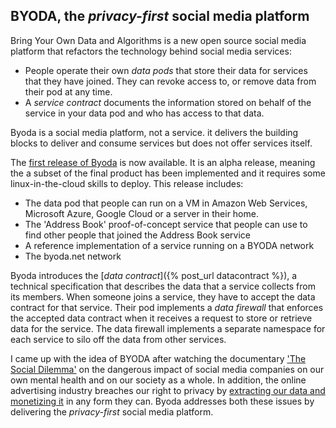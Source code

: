 ## BYODA, the _privacy-first_ social media platform

Bring Your Own Data and Algorithms is a new open source social media platform that refactors the technology behind social media services:
- People operate their own _data pods_ that store their data for services that they have joined. They can revoke access to, or remove data from their pod at any time.
- A _service contract_ documents the information stored on behalf of the service in your data pod and who has access to that data.

Byoda is a social media platform, not a service. it delivers the building blocks to deliver and consume services but does not offer services itself.

The [first release of Byoda](https://github.com/StevenHessing/byoda-python) is now available. It is an alpha release, meaning the a subset of the final product has been implemented and it requires some linux-in-the-cloud skills to deploy. This release includes:
- The data pod that people can run on a VM in Amazon Web Services, Microsoft Azure, Google Cloud or a server in their home.
- The 'Address Book' proof-of-concept service that people can use to find other people that joined the Address Book service
- A reference implementation of a service running on a BYODA network
- The byoda.net network

Byoda introduces the [_data contract_]({% post_url datacontract %}), a technical specification that describes the data that a service collects from its members. When someone joins a service, they have to accept the data contract for that service. Their pod implements a _data firewall_ that enforces the accepted data contract when it receives a request to store or retrieve data for the service. The data firewall implements a separate namespace for each service to silo off the data from other services.

I came up with the idea of BYODA after watching the documentary ['The Social Dilemma'](https://www.thesocialdilemma.com/) on the dangerous impact of social media companies on our own mental health and on our society as a whole. In addition, the online advertising industry breaches our right to privacy by [extracting our data and monetizing it](https://en.wikipedia.org/wiki/Surveillance_capitalism) in any form they can. Byoda addresses both these issues by delivering the _privacy-first_ social media platform.
